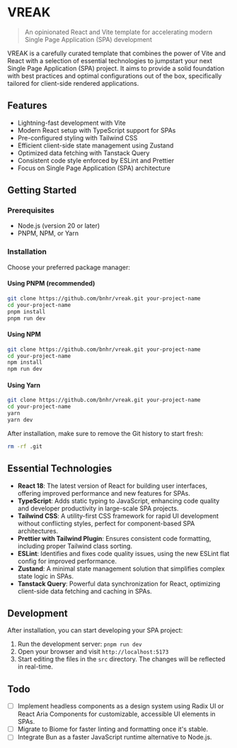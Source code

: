 # VREAK

> An opinionated React and Vite template for accelerating modern Single Page Application (SPA) development

VREAK is a carefully curated template that combines the power of Vite and React with a selection of essential technologies to jumpstart your next Single Page Application (SPA) project. It aims to provide a solid foundation with best practices and optimal configurations out of the box, specifically tailored for client-side rendered applications.

## Features

- Lightning-fast development with Vite
- Modern React setup with TypeScript support for SPAs
- Pre-configured styling with Tailwind CSS
- Efficient client-side state management using Zustand
- Optimized data fetching with Tanstack Query
- Consistent code style enforced by ESLint and Prettier
- Focus on Single Page Application (SPA) architecture

## Getting Started

### Prerequisites

- Node.js (version 20 or later)
- PNPM, NPM, or Yarn

### Installation

Choose your preferred package manager:

#### Using PNPM (recommended)

```bash
git clone https://github.com/bnhr/vreak.git your-project-name
cd your-project-name
pnpm install
pnpm run dev
```

#### Using NPM

```bash
git clone https://github.com/bnhr/vreak.git your-project-name
cd your-project-name
npm install
npm run dev
```

#### Using Yarn

```bash
git clone https://github.com/bnhr/vreak.git your-project-name
cd your-project-name
yarn
yarn dev
```

After installation, make sure to remove the Git history to start fresh:

```bash
rm -rf .git
```

## Essential Technologies

- **React 18**: The latest version of React for building user interfaces, offering improved performance and new features for SPAs.
- **TypeScript**: Adds static typing to JavaScript, enhancing code quality and developer productivity in large-scale SPA projects.
- **Tailwind CSS**: A utility-first CSS framework for rapid UI development without conflicting styles, perfect for component-based SPA architectures.
- **Prettier with Tailwind Plugin**: Ensures consistent code formatting, including proper Tailwind class sorting.
- **ESLint**: Identifies and fixes code quality issues, using the new ESLint flat config for improved performance.
- **Zustand**: A minimal state management solution that simplifies complex state logic in SPAs.
- **Tanstack Query**: Powerful data synchronization for React, optimizing client-side data fetching and caching in SPAs.

## Development

After installation, you can start developing your SPA project:

1. Run the development server: `pnpm run dev`
2. Open your browser and visit `http://localhost:5173`
3. Start editing the files in the `src` directory. The changes will be reflected in real-time.

## Todo

- [ ] Implement headless components as a design system using Radix UI or React Aria Components for customizable, accessible UI elements in SPAs.
- [ ] Migrate to Biome for faster linting and formatting once it's stable.
- [ ] Integrate Bun as a faster JavaScript runtime alternative to Node.js.
